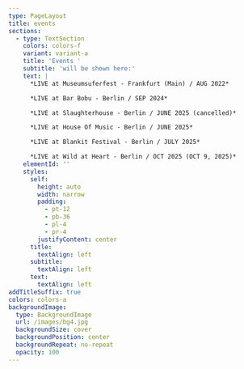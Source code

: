 ```yaml
---
type: PageLayout
title: events
sections:
  - type: TextSection
    colors: colors-f
    variant: variant-a
    title: 'Events '
    subtitle: 'will be shown here:'
    text: |
      *LIVE at Museumsuferfest - Frankfurt (Main) / AUG 2022*

      *LIVE at Bar Bobu - Berlin / SEP 2024*

      *LIVE at Slaughterhouse - Berlin / JUNE 2025 (cancelled)*

      *LIVE at House Of Music - Berlin / JUNE 2025*

      *LIVE at Blankit Festival - Berlin / JULY 2025*

      *LIVE at Wild at Heart - Berlin / OCT 2025 (OCT 9, 2025)*
    elementId: ''
    styles:
      self:
        height: auto
        width: narrow
        padding:
          - pt-12
          - pb-36
          - pl-4
          - pr-4
        justifyContent: center
      title:
        textAlign: left
      subtitle:
        textAlign: left
      text:
        textAlign: left
addTitleSuffix: true
colors: colors-a
backgroundImage:
  type: BackgroundImage
  url: /images/bg4.jpg
  backgroundSize: cover
  backgroundPosition: center
  backgroundRepeat: no-repeat
  opacity: 100
---
```

